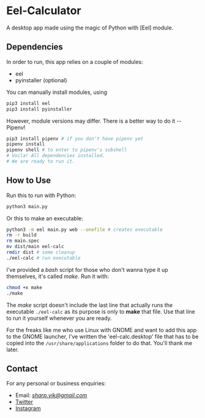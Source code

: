 # Eel-Calculator

A desktop app made using the magic of Python with [Eel] module.

## Dependencies

In order to run, this app relies on a couple of modules:

* eel
* pyinstaller (optional)

You can manually install modules, using

```bash
pip3 install eel
pip3 install pyinstaller
```

However, module versions may differ. There is a better way to do it -- Pipenv!

```bash
pip3 install pipenv # if you don't have pipenv yet
pipenv install
pipenv shell # to enter to pipenv's subshell
# Voila! All dependencies installed. 
# We are ready to run it.
```

## How to Use

Run this to run with Python:

```bash
python3 main.py
```

Or this to make an executable:

```bash
python3 -m eel main.py web --onefile # creates executable
rm -r build
rm main.spec
mv dist/main eel-calc
rmdir dist # some cleanup
./eel-calc # run executable
```

I've provided a *bash* script for those who don't wanna type it up themselves,
it's called *make*. Run it with:

```bash
chmod +x make
./make
```

The *make* script doesn't include the last line that actually runs the
executable `./eel-calc` as its purpose is only to **make** that file. Use that
line to run it yourself whenever you are ready.

For the freaks like me who use Linux with GNOME and want to add this app to the
GNOME launcher, I've written the 'eel-calc.desktop' file that has to be copied
into the `/usr/share/applications` folder to do that. You'll thank me later.

## Contact

For any personal or business enquiries:

+ Email: *sharp.vik@gmail.com*
+ [Twitter](https://twitter.com/sharp_vik)
+ [Instagram](https://www.instagram.com/viktooooor)
